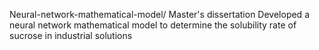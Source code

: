 Neural-network-mathematical-model/ Master's dissertation 
Developed a neural network mathematical model to determine the solubility rate of sucrose in industrial solutions
